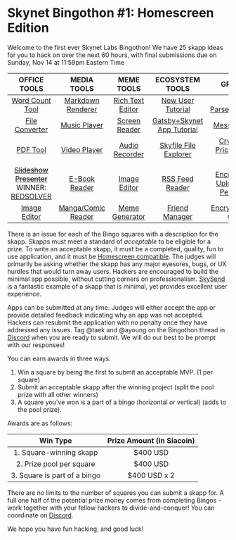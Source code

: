 # Skynet Bingothon #1: Homescreen Edition

Welcome to the first ever Skynet Labs Bingothon! We have 25 skapp ideas for you to hack on over the next 60 hours, with final submissions due on Sunday, Nov 14 at 11:59pm Eastern Time

|                                  OFFICE TOOLS                                  |                                  MEDIA TOOLS                                   |                                  MEME TOOLS                                  |                                    ECOSYSTEM TOOLS                                     |                                               GRAB BAG                                                |
|:------------------------------------------------------------------------------:|:------------------------------------------------------------------------------:|:----------------------------------------------------------------------------:|:--------------------------------------------------------------------------------------:|:-----------------------------------------------------------------------------------------------------:|
|   [Word Count Tool](https://github.com/SkynetLabs/SkynetBingothon1/issues/1)   |  [Markdown Renderer](https://github.com/SkynetLabs/SkynetBingothon1/issues/6)  | [Rich Text Editor](https://github.com/SkynetLabs/SkynetBingothon1/issues/11) |     [New User Tutorial](https://github.com/SkynetLabs/SkynetBingothon1/issues/16)      |           [JSON Parser+Presenter](https://github.com/SkynetLabs/SkynetBingothon1/issues/21)           |
|   [File Converter](https://github.com/SkynetLabs/SkynetBingothon1/issues/2)    |    [Music Player](https://github.com/SkynetLabs/SkynetBingothon1/issues/7)     |  [Screen Reader](https://github.com/SkynetLabs/SkynetBingothon1/issues/12)   | [Gatsby+Skynet App Tutorial](https://github.com/SkynetLabs/SkynetBingothon1/issues/17) |               [Messaging App](https://github.com/SkynetLabs/SkynetBingothon1/issues/22)               |
|      [PDF Tool](https://github.com/SkynetLabs/SkynetBingothon1/issues/3)       |    [Video Player](https://github.com/SkynetLabs/SkynetBingothon1/issues/8)     |  [Audio Recorder](https://github.com/SkynetLabs/SkynetBingothon1/issues/13)  |     [Skyfile File Explorer](https://github.com/SkynetLabs/SkynetBingothon1/issues/18)     |      [Cryptoasset Price Tracking Tool](https://github.com/SkynetLabs/SkynetBingothon1/issues/23)      |
| [~~Slideshow Presenter~~](https://github.com/SkynetLabs/SkynetBingothon1/issues/4)<br> WINNER: [REDSOLVER](https://docj.hns.siasky.net/)|    [E-Book Reader](https://github.com/SkynetLabs/SkynetBingothon1/issues/9)    |   [Image Editor](https://github.com/SkynetLabs/SkynetBingothon1/issues/14)   |      [RSS Feed Reader](https://github.com/SkynetLabs/SkynetBingothon1/issues/19)       | [Encrypted File Uploader with Persistence ](https://github.com/SkynetLabs/SkynetBingothon1/issues/24) |
|    [Image Editor](https://github.com/SkynetLabs/SkynetBingothon1/issues/5)     | [Manga/Comic Reader](https://github.com/SkynetLabs/SkynetBingothon1/issues/10) |  [Meme Generator](https://github.com/SkynetLabs/SkynetBingothon1/issues/15)  |       [Friend Manager](https://github.com/SkynetLabs/SkynetBingothon1/issues/20)   |       [Encrypted Image Gallery](https://github.com/SkynetLabs/SkynetBingothon1/issues/25)       |

There is an issue for each of the Bingo squares with a description for the skapp. Skapps must meet a standard of *acceptable* to be eligible for a prize. To write an acceptable skapp, it must be a completed, quality, fun to use application, and it must be [Homescreen compatible](https://docs.siasky.net/integrations/homescreen/adding-homescreen-support-to-an-app). The judges will primarily be asking whether the skapp has any major eyesores, bugs, or UX hurdles that would turn away users. Hackers are encouraged to build the minimal app possible, without cutting corners on professionalism. [SkySend](https://skysend.hns.siasky.net) is a fantastic example of a skapp that is minimal, yet provides excellent user experience.

Apps can be submitted at any time. Judges will either accept the app or provide detailed feedback indicating why an app was not accepted. Hackers can resubmit the application with no penalty once they have addressed any issues. Tag @taek and @ayoung on the Bingothon thread in [Discord](https://discord.gg/skynetlabs) when you are ready to submit. We will do our best to be prompt with our responses!

You can earn awards in three ways. 
1. Win a square by being the first to submit an acceptable MVP. (1 per square)
2. Submit an acceptable skapp after the winning project (split the pool prize with all other winners)
3. A square you've won is a part of a bingo (horizontal or vertical) (adds to the pool prize).

Awards are as follows:

|         Win Type          | Prize Amount (in Siacoin) |
|:-------------------------:|:-------------------------:|
|1. Square-winning skapp     |      $400 USD        |
| 2. Prize pool per square |       $400 USD        |
|  3.  Square is part of a bingo  |         $400 USD x 2       |

There are no limits to the number of squares you can submit a skapp for. A full one half of the potential prize money comes from completing Bingos - work together with your fellow hackers to divide-and-conquer! You can coordinate on [Discord](https://discord.gg/skynetlabs). 

We hope you have fun hacking, and good luck! 
